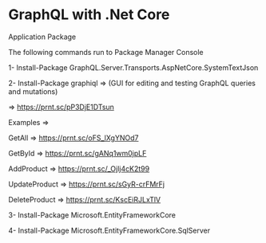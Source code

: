 # GraphQL with .Net Core 

Application Package

The following commands run to Package Manager Console

1- Install-Package GraphQL.Server.Transports.AspNetCore.SystemTextJson

2- Install-Package graphiql   => (GUI for editing and testing GraphQL queries and mutations)

=> https://prnt.sc/pP3DjE1DTsun

Examples => 

GetAll => https://prnt.sc/oFS_lXgYNOd7

GetById => https://prnt.sc/gANq1wm0jpLF

AddProduct => https://prnt.sc/_Ojlj4cK2t99

UpdateProduct => https://prnt.sc/sGyR-crFMrFj

DeleteProduct => https://prnt.sc/KscEiRJLxTlV


3- Install-Package Microsoft.EntityFrameworkCore

4- Install-Package Microsoft.EntityFrameworkCore.SqlServer
